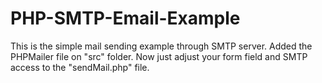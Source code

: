 # PHP-SMTP-Email-Example
This is the simple mail sending example through SMTP server. Added the PHPMailer file on "src" folder.
Now just adjust your form field and SMTP access to the "sendMail.php" file.
